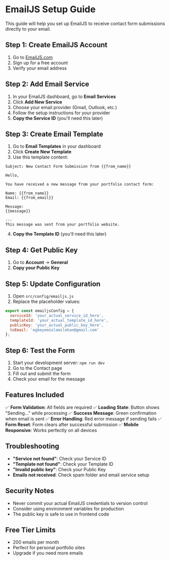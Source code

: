 # EmailJS Setup Guide

This guide will help you set up EmailJS to receive contact form submissions directly to your email.

## Step 1: Create EmailJS Account

1. Go to [EmailJS.com](https://www.emailjs.com/)
2. Sign up for a free account
3. Verify your email address

## Step 2: Add Email Service

1. In your EmailJS dashboard, go to **Email Services**
2. Click **Add New Service**
3. Choose your email provider (Gmail, Outlook, etc.)
4. Follow the setup instructions for your provider
5. **Copy the Service ID** (you'll need this later)

## Step 3: Create Email Template

1. Go to **Email Templates** in your dashboard
2. Click **Create New Template**
3. Use this template content:

```
Subject: New Contact Form Submission from {{from_name}}

Hello,

You have received a new message from your portfolio contact form:

Name: {{from_name}}
Email: {{from_email}}

Message:
{{message}}

---
This message was sent from your portfolio website.
```

4. **Copy the Template ID** (you'll need this later)

## Step 4: Get Public Key

1. Go to **Account** → **General**
2. **Copy your Public Key**

## Step 5: Update Configuration

1. Open `src/config/emailjs.js`
2. Replace the placeholder values:

```javascript
export const emailjsConfig = {
  serviceId: 'your_actual_service_id_here',
  templateId: 'your_actual_template_id_here', 
  publicKey: 'your_actual_public_key_here',
  toEmail: 'egbeyemiolamilekan@gmail.com'
};
```

## Step 6: Test the Form

1. Start your development server: `npm run dev`
2. Go to the Contact page
3. Fill out and submit the form
4. Check your email for the message

## Features Included

✅ **Form Validation**: All fields are required
✅ **Loading State**: Button shows "Sending..." while processing
✅ **Success Message**: Green confirmation when email is sent
✅ **Error Handling**: Red error message if sending fails
✅ **Form Reset**: Form clears after successful submission
✅ **Mobile Responsive**: Works perfectly on all devices

## Troubleshooting

- **"Service not found"**: Check your Service ID
- **"Template not found"**: Check your Template ID  
- **"Invalid public key"**: Check your Public Key
- **Emails not received**: Check spam folder and email service setup

## Security Notes

- Never commit your actual EmailJS credentials to version control
- Consider using environment variables for production
- The public key is safe to use in frontend code

## Free Tier Limits

- 200 emails per month
- Perfect for personal portfolio sites
- Upgrade if you need more emails
